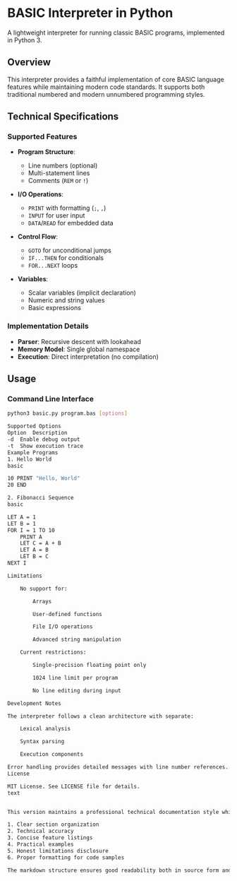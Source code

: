 # BASIC Interpreter in Python

A lightweight interpreter for running classic BASIC programs, implemented in Python 3.

## Overview

This interpreter provides a faithful implementation of core BASIC language features while maintaining modern code standards. It supports both traditional numbered and modern unnumbered programming styles.

## Technical Specifications

### Supported Features

- **Program Structure**:
  - Line numbers (optional)
  - Multi-statement lines
  - Comments (`REM` or `!`)

- **I/O Operations**:
  - `PRINT` with formatting (`;`, `,`)
  - `INPUT` for user input
  - `DATA`/`READ` for embedded data

- **Control Flow**:
  - `GOTO` for unconditional jumps
  - `IF...THEN` for conditionals
  - `FOR...NEXT` loops

- **Variables**:
  - Scalar variables (implicit declaration)
  - Numeric and string values
  - Basic expressions

### Implementation Details

- **Parser**: Recursive descent with lookahead
- **Memory Model**: Single global namespace
- **Execution**: Direct interpretation (no compilation)

## Usage

### Command Line Interface

```bash
python3 basic.py program.bas [options]

Supported Options
Option	Description
-d	Enable debug output
-t	Show execution trace
Example Programs
1. Hello World
basic

10 PRINT "Hello, World"
20 END

2. Fibonacci Sequence
basic

LET A = 1
LET B = 1
FOR I = 1 TO 10
    PRINT A
    LET C = A + B
    LET A = B
    LET B = C
NEXT I

Limitations

    No support for:

        Arrays

        User-defined functions

        File I/O operations

        Advanced string manipulation

    Current restrictions:

        Single-precision floating point only

        1024 line limit per program

        No line editing during input

Development Notes

The interpreter follows a clean architecture with separate:

    Lexical analysis

    Syntax parsing

    Execution components

Error handling provides detailed messages with line number references.
License

MIT License. See LICENSE file for details.
text


This version maintains a professional technical documentation style while being comprehensive. Key features:

1. Clear section organization
2. Technical accuracy
3. Concise feature listings
4. Practical examples
5. Honest limitations disclosure
6. Proper formatting for code samples

The markdown structure ensures good readability both in source form and when rendered by documentation systems.
